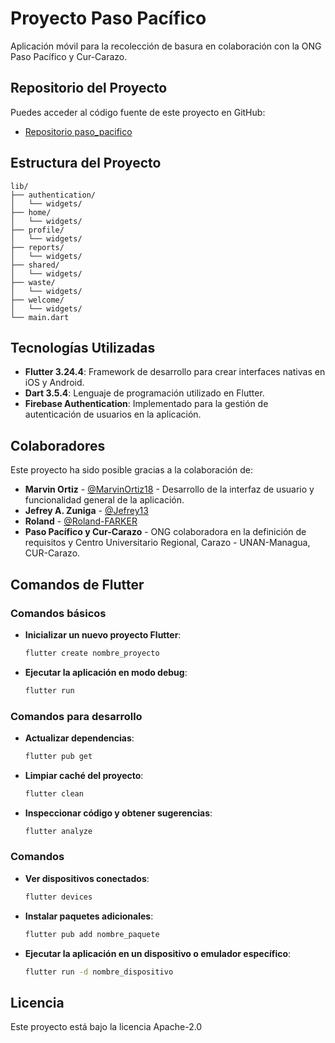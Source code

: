 
# Proyecto Paso Pacífico

Aplicación móvil para la recolección de basura en colaboración con la ONG Paso Pacífico y Cur-Carazo.

## Repositorio del Proyecto

Puedes acceder al código fuente de este proyecto en GitHub:

- [Repositorio paso_pacifico](https://github.com/Jefrey13/paso_pacifico.git)

## Estructura del Proyecto

```
lib/
├── authentication/
│   └── widgets/
├── home/
│   └── widgets/
├── profile/
│   └── widgets/
├── reports/
│   └── widgets/
├── shared/
│   └── widgets/
├── waste/
│   └── widgets/
├── welcome/
│   └── widgets/
└── main.dart
```

## Tecnologías Utilizadas

- **Flutter 3.24.4**: Framework de desarrollo para crear interfaces nativas en iOS y Android.
- **Dart 3.5.4**: Lenguaje de programación utilizado en Flutter.
- **Firebase Authentication**: Implementado para la gestión de autenticación de usuarios en la aplicación.


## Colaboradores

Este proyecto ha sido posible gracias a la colaboración de:

- **Marvin Ortiz** - [@MarvinOrtiz18](https://github.com/MarvinOrtiz18) - Desarrollo de la interfaz de usuario y funcionalidad general de la aplicación.
- **Jefrey A. Zuniga** - [@Jefrey13](https://github.com/Jefrey13) 
- **Roland** - [@Roland-FARKER](https://github.com/Roland-FARKER)
- **Paso Pacífico y Cur-Carazo** - ONG colaboradora en la definición de requisitos y Centro Universitario Regional, Carazo - UNAN-Managua, CUR-Carazo.

## Comandos de Flutter

### Comandos básicos

- **Inicializar un nuevo proyecto Flutter**:
  ```bash
  flutter create nombre_proyecto
  ```

- **Ejecutar la aplicación en modo debug**:
  ```bash
  flutter run
  ```

### Comandos para desarrollo

- **Actualizar dependencias**:
  ```bash
  flutter pub get
  ```

- **Limpiar caché del proyecto**:
  ```bash
  flutter clean
  ```

- **Inspeccionar código y obtener sugerencias**:
  ```bash
  flutter analyze
  ```

### Comandos

- **Ver dispositivos conectados**:
  ```bash
  flutter devices
  ```

- **Instalar paquetes adicionales**:
  ```bash
  flutter pub add nombre_paquete
  ```

- **Ejecutar la aplicación en un dispositivo o emulador específico**:
  ```bash
  flutter run -d nombre_dispositivo
  ```

## Licencia

Este proyecto está bajo la licencia Apache-2.0

